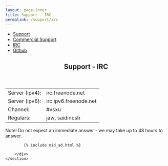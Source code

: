 ```yaml
---
layout: page-inner
title: Support - IRC
permalink: /support/irc
---
```

<div id="main" class="alt">
    <section id="one">
        <div class="inner">
            <ul class="actions horizontal">
                <li><a href="/support" class="button">Support</a></li>
                <li><a href="/support/commercial" class="button">Commercial Support</a></li>
                <li><a href="/support/irc" class="button special">IRC</a></li>
                <li><a href="/support/github" class="button">Github</a></li>
            </ul>
            <header class="major">
                <h1>Support - IRC</h1>
            </header>
            <p>
                <table style="">
                  <tbody><tr><td>Server (ipv4):</td><td>irc.freenode.net</td></tr>
                  <tr><td>Server (ipv6):</td><td>irc.ipv6.freenode.net</td></tr>
                  <tr><td>Channel:</td><td>#vsxu</td></tr>
                  <tr><td>Regulars:</td><td>jaw, saidinesh</td></tr>
                </tbody></table>
            </p>
            <p>
            Note! Do not expect an immediate answer - we may take up to 48 hours to answer. 
            </p>
            
            {% include mid_ad.html %}
            
        </div>
    </section>
</div>
